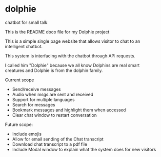 # dolphie
chatbot for small talk


This is the README doco file for my Dolphie project

This is a simple single page website that allows visitor to chat to an intelligent chatbot.

This system is interfacing with the chatbot through API requests.

I called him "Dolphie" because we all know Dolphins are real smart creatures and Dolphie is from the dolphin family. 

Current scope
- Send/receive messages
- Audio when msgs are sent and received
- Support for multiple languages
- Search for messages
- Bookmark messages and highlight them when accessed
- Clear chat window to restart conversation


Future scope:
- Include emojis
- Allow for email sending of the Chat transcript
- Download chat transcript to a pdf file
- Include Modal window to explain what the system does for new visitors

